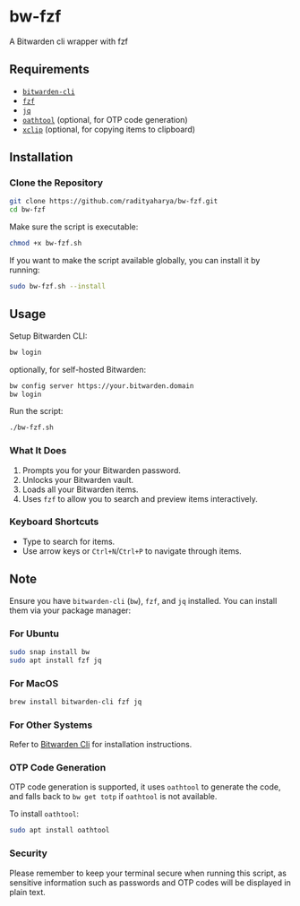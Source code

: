 # bw-fzf

A Bitwarden cli wrapper with fzf

## Requirements

- [`bitwarden-cli`](https://github.com/bitwarden/clients/tree/main/apps/cli)
- [`fzf`](https://github.com/junegunn/fzf)
- [`jq`](https://github.com/jqlang/jq)
- [`oathtool`](https://www.nongnu.org/oath-toolkit/) (optional, for OTP code generation)
- [`xclip`](https://github.com/astrand/xclip) (optional, for copying items to clipboard)

## Installation

### Clone the Repository

```sh
git clone https://github.com/radityaharya/bw-fzf.git
cd bw-fzf
```

Make sure the script is executable:

```sh
chmod +x bw-fzf.sh
```

If you want to make the script available globally, you can install it by running:

```sh
sudo bw-fzf.sh --install
```

## Usage

Setup Bitwarden CLI:
```sh
bw login
```

optionally, for self-hosted Bitwarden:
```sh
bw config server https://your.bitwarden.domain
bw login
```

Run the script:

```sh
./bw-fzf.sh
```

### What It Does

1. Prompts you for your Bitwarden password.
2. Unlocks your Bitwarden vault.
3. Loads all your Bitwarden items.
4. Uses `fzf` to allow you to search and preview items interactively.

### Keyboard Shortcuts

- Type to search for items.
- Use arrow keys or `Ctrl+N`/`Ctrl+P` to navigate through items.

## Note

Ensure you have `bitwarden-cli` (`bw`), `fzf`, and `jq` installed. You can install them via your package manager:

### For Ubuntu

```sh
sudo snap install bw
sudo apt install fzf jq
```

### For MacOS

```sh
brew install bitwarden-cli fzf jq
```

### For Other Systems

Refer to [Bitwarden Cli](https://github.com/bitwarden/clients/tree/main/apps/cli) for installation instructions.

### OTP Code Generation
OTP code generation is supported, it uses `oathtool` to generate the code, and falls back to `bw get totp` if `oathtool` is not available.

To install `oathtool`:
```sh
sudo apt install oathtool
```

### Security

Please remember to keep your terminal secure when running this script, as sensitive information such as passwords and OTP codes will be displayed in plain text.